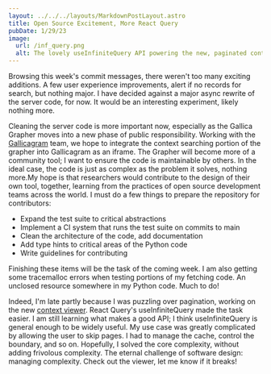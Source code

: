 ```yaml
---
layout: ../../../layouts/MarkdownPostLayout.astro
title: Open Source Excitement, More React Query
pubDate: 1/29/23
image:
  url: /inf_query.png
  alt: The lovely useInfiniteQuery API powering the new, paginated context results.
---
```


Browsing this week's commit messages, there weren't too many exciting additions. A few user experience improvements, alert if no records for search, but nothing major. I have decided against a major async rewrite of the server code, for now. It would be an interesting experiment, likely nothing more.

Cleaning the server code is more important now, especially as the Gallica Grapher moves into a new phase of public responsibility. Working with the [Gallicagram](https://mobile.twitter.com/gallicagram/status/1619016526727897088) team, we hope to integrate the context searching portion of the grapher into Gallicagram as an iframe. The Grapher will become more of a community tool; I want to ensure the code is maintainable by others. In the ideal case, the code is just as complex as the problem it solves, nothing more.My hope is that researchers would contribute to the design of their own tool, together, learning from the practices of open source development teams across the world. I must do a few things to prepare the repository for contributors:

- Expand the test suite to critical abstractions
- Implement a CI system that runs the test suite on commits to main
- Clean the architecture of the code, add documentation
- Add type hints to critical areas of the Python code
- Write guidelines for contributing

Finishing these items will be the task of the coming week. I am also getting some tracemalloc errors when testing portions of my fetching code. An unclosed resource somewhere in my Python code. Much to do!

Indeed, I'm late partly because I was puzzling over pagination, working on the new [context viewer](https://www.gallicagrapher.com/context?terms=carotte). React Query's useInfiniteQuery made the task easier. I am still learning what makes a good API; I think useInfiniteQuery is general enough to be widely useful. My use case was greatly complicated by allowing the user to skip pages. I had to manage the cache, control the boundary, and so on. Hopefully, I solved the core complexity, without adding frivolous complexity. The eternal challenge of software design: managing complexity. Check out the viewer, let me know if it breaks!
